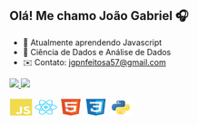 ## Olá! Me chamo João Gabriel 🎧


- 🔭 Atualmente aprendendo Javascript
- 🧭 Ciência de Dados e Análise de Dados
- ✉️ Contato: jgpnfeitosa57@gmail.com

<div>
  <a href="https://github.com/joaogpnfs/">
    <img height="180cm" src="https://github-readme-stats.vercel.app/api?username=joaogpnfs&show_icons=true&theme=dark"/>
    <img height="180cm" src="https://github-readme-stats.vercel.app/api/top-langs/?username=joaogpnfs&layout=compact&langs_count=16&theme=dark"/>
  </a>
</div>


<div style="display: inline_block"><br>
  <img align="center" alt="Jota-Js" height="30" width="40" src="https://raw.githubusercontent.com/devicons/devicon/master/icons/javascript/javascript-plain.svg">
  <img align="center" alt="Jota-React" height="30" width="40" src="https://raw.githubusercontent.com/devicons/devicon/master/icons/react/react-original.svg">
  <img align="center" alt="Jota-HTML" height="30" width="40" src="https://raw.githubusercontent.com/devicons/devicon/master/icons/html5/html5-original.svg">
  <img align="center" alt="Jota-CSS" height="30" width="40" src="https://raw.githubusercontent.com/devicons/devicon/master/icons/css3/css3-original.svg">
  <img align="center" alt="Jota-Python" height="30" width="40" src="https://raw.githubusercontent.com/devicons/devicon/master/icons/python/python-original.svg">
</div>
  






